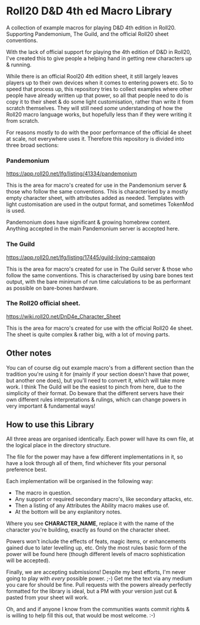 # Roll20 D&D 4th ed Macro Library
A collection of example macros for playing D&amp;D 4th edition in Roll20.  Supporting Pandemonium, The Guild, and the official Roll20 sheet conventions.

With the lack of official support for playing the 4th edition of D&D in Roll20, I've created this to give people a helping hand in getting new characters up & running.

While there is an official Rool20 4th edition sheet, it still largely leaves players up to their own devices when it comes to entering powers etc.  So to speed that process up, this repository tries to collect examples where other people have already written up that power, so all that people need to do is copy it to their sheet & do some light customisation, rather than write it from scratch themselves.  They will still need _some_ understanding of how the Roll20 macro language works, but hopefully less than if they were writing it from scratch.

For reasons mostly to do with the poor performance of the official 4e sheet at scale, not everywhere uses it.  Therefore this repository is divided into three broad sections:

### Pandemonium

<https://app.roll20.net/lfg/listing/41334/pandemonium>

This is the area for macro's created for use in the Pandemonium server & those who follow the same conventions.  This is characterised by a mostly empty character sheet, with attributes added as needed.  Templates with light customisation are used in the output format, and sometimes TokenMod is used.

Pandemonium does have significant & growing homebrew content.  Anything accepted in the main Pandemonium server is accepted here.

### The Guild

<https://app.roll20.net/lfg/listing/17445/guild-living-campaign>

This is the area for macro's created for use in The Guild server & those who follow the same conventions.  This is characterised by using bare bones text output, with the bare minimum of run time calculations to be as performant as possible on bare-bones hardware.

### The Roll20 official sheet.

<https://wiki.roll20.net/DnD4e_Character_Sheet>

This is the area for macro's created for use with the official Roll20 4e sheet.  The sheet is quite complex & rather big, with a lot of moving parts.

## Other notes

You can of course dig out example macro's from a different section than the tradition you're using it for (mainly if your section doesn't have that power, but another one does), but you'll need to convert it, which will take more work.  I think The Guild will be the easiest to pinch from here, due to the simplicity of their format.  Do beware that the different servers have their own different rules interpretations & rulings, which can change powers in very important & fundamental ways!

## How to use this Library

All three areas are organised identically.  Each power will have its own file, at the logical place in the directory structure.

The file for the power may have a few different implementations in it, so have a look through all of them, find whichever fits your personal preference best.

Each implementation will be organised in the following way:
- The macro in question.
- Any support or required secondary macro's, like secondary attacks, etc.
- Then a listing of any Attributes the Ability macro makes use of.
- At the bottom will be any explanitory notes.

Where you see **CHARACTER_NAME**, replace it with the name of the character you're building, exactly as found on the character sheet.

Powers won't include the effects of feats, magic items, or enhancements gained due to later levelling up, etc.  Only the most rules basic form of the power will be found here (though different levels of macro sophistication will be accepted).

Finally, we are accepting submissions!  Despite my best efforts, I'm never going to play with _every_ possible power.  ;-) Get me the text via any medium you care for should be fine.  Pull requests with the powers already perfectly formatted for the library is ideal, but a PM with your version just cut & pasted from your sheet will work.

Oh, and and if anyone I know from the communities wants commit rights & is willing to help fill this out, that would be most welcome.  :-)